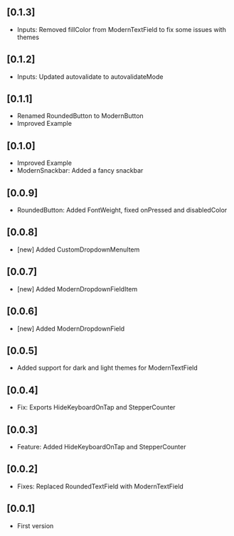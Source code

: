 ## [0.1.3]

* Inputs: Removed fillColor from ModernTextField to fix some issues with themes

## [0.1.2]

* Inputs: Updated autovalidate to autovalidateMode

## [0.1.1]

* Renamed RoundedButton to ModernButton
* Improved Example

## [0.1.0]

* Improved Example
* ModernSnackbar: Added a fancy snackbar

## [0.0.9]

* RoundedButton: Added FontWeight, fixed onPressed and disabledColor

## [0.0.8]

* [new] Added CustomDropdownMenuItem

## [0.0.7]

* [new] Added ModernDropdownFieldItem

## [0.0.6]

* [new] Added ModernDropdownField

## [0.0.5]

* Added support for dark and light themes for ModernTextField

## [0.0.4]

* Fix: Exports HideKeyboardOnTap and StepperCounter

## [0.0.3]

* Feature: Added HideKeyboardOnTap and StepperCounter

## [0.0.2]

* Fixes: Replaced RoundedTextField with ModernTextField

## [0.0.1]

* First version
